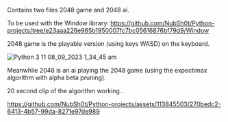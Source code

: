 Contains two files 2048 game and 2048 ai.

To be used with the Window library: https://github.com/NubSh0t/Python-projects/tree/e23aaa226e965b1950007fc7bc05616876bf79d9/Window

2048 game is the playable version (using keys WASD) on the keyboard.

![Python 3 11 08_09_2023 1_34_45 am](https://github.com/NubSh0t/Python-projects/assets/113845503/944ed130-5280-4466-ad90-b2e5073dbd79)



Meanwhile 2048 is an ai playing the 2048 game (using the expectimax algorithm with alpha beta pruning).

20 second clip of the algorithm working..



https://github.com/NubSh0t/Python-projects/assets/113845503/270bedc2-6413-4b57-99da-8271e97de989






